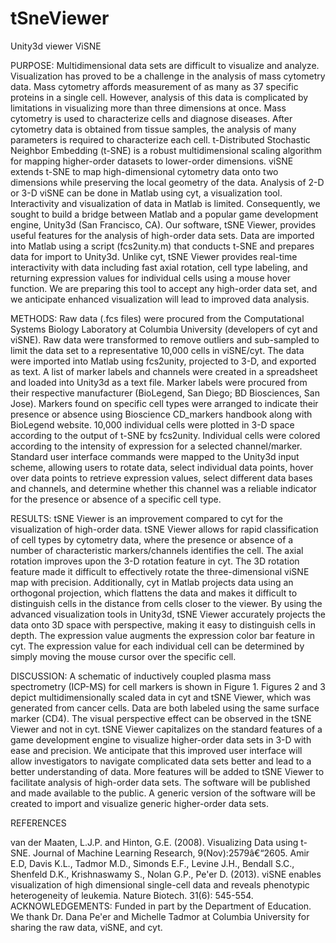 # tSneViewer
Unity3d viewer ViSNE

PURPOSE: Multidimensional data sets are difficult to visualize and analyze. Visualization has proved to be a challenge in the analysis of mass cytometry data. Mass cytometry affords measurement of as many as 37 specific proteins in a single cell. However, analysis of this data is complicated by limitations in visualizing more than three dimensions at once. Mass cytometry is used to characterize cells and diagnose diseases. After cytometry data is obtained from tissue samples, the analysis of many parameters is required to characterize each cell. t-Distributed Stochastic Neighbor Embedding (t-SNE) is a robust multidimensional scaling algorithm for mapping higher-order datasets to lower-order dimensions. viSNE extends t-SNE to map high-dimensional cytometry data onto two dimensions while preserving the local geometry of the data. Analysis of 2-D or 3-D viSNE can be done in Matlab using cyt, a visualization tool. Interactivity and visualization of data in Matlab is limited. Consequently, we sought to build a bridge between Matlab and a popular game development engine, Unity3d (San Francisco, CA). Our software, tSNE Viewer, provides useful features for the analysis of high-order data sets. Data are imported into Matlab using a script (fcs2unity.m) that conducts t-SNE and prepares data for import to Unity3d. Unlike cyt, tSNE Viewer provides real-time interactivity with data including fast axial rotation, cell type labeling, and returning expression values for individual cells using a mouse hover function. We are preparing this tool to accept any high-order data set, and we anticipate enhanced visualization will lead to improved data analysis.

METHODS: Raw data (.fcs files) were procured from the Computational Systems Biology Laboratory at Columbia University (developers of cyt and viSNE). Raw data were transformed to remove outliers and sub-sampled to limit the data set to a representative 10,000 cells in viSNE/cyt. The data were imported into Matlab using fcs2unity, projected to 3-D, and exported as text. A list of marker labels and channels were created in a spreadsheet and loaded into Unity3d as a text file. Marker labels were procured from their respective manufacturer (BioLegend, San Diego; BD Biosciences, San Jose). Markers found on specific cell types were arranged to indicate their presence or absence using Bioscience CD_markers handbook along with BioLegend website. 10,000 individual cells were plotted in 3-D space according to the output of t-SNE by fcs2unity. Individual cells were colored according to the intensity of expression for a selected channel/marker. Standard user interface commands were mapped to the Unity3d input scheme, allowing users to rotate data, select individual data points, hover over data points to retrieve expression values, select different data bases and channels, and determine whether this channel was a reliable indicator for the presence or absence of a specific cell type.

RESULTS: tSNE Viewer is an improvement compared to cyt for the visualization of high-order data. tSNE Viewer allows for rapid classification of cell types by cytometry data, where the presence or absence of a number of characteristic markers/channels identifies the cell. The axial rotation improves upon the 3-D rotation feature in cyt. The 3D rotation feature made it difficult to effectively rotate the three-dimensional viSNE map with precision. Additionally, cyt in Matlab projects data using an orthogonal projection, which flattens the data and makes it difficult to distinguish cells in the distance from cells closer to the viewer. By using the advanced visualization tools in Unity3d, tSNE Viewer accurately projects the data onto 3D space with perspective, making it easy to distinguish cells in depth. The expression value augments the expression color bar feature in cyt. The expression value for each individual cell can be determined by simply moving the mouse cursor over the specific cell.

DISCUSSION: A schematic of inductively coupled plasma mass spectrometry (ICP-MS) for cell markers is shown in Figure 1. Figures 2 and 3 depict multidimensionally scaled data in cyt and tSNE Viewer, which was generated from cancer cells. Data are both labeled using the same surface marker (CD4). The visual perspective effect can be observed in the tSNE Viewer and not in cyt. tSNE Viewer capitalizes on the standard features of a game development engine to visualize higher-order data sets in 3-D with ease and precision. We anticipate that this improved user interface will allow investigators to navigate complicated data sets better and lead to a better understanding of data. More features will be added to tSNE Viewer to facilitate analysis of high-order data sets. The software will be published and made available to the public. A generic version of the software will be created to import and visualize generic higher-order data sets.

REFERENCES

van der Maaten, L.J.P. and Hinton, G.E. (2008). Visualizing Data using t-SNE. Journal of Machine Learning Research, 9(Nov):2579â€“2605.
Amir E.D, Davis K.L., Tadmor M.D., Simonds E.F., Levine J.H., Bendall S.C., Shenfeld D.K., Krishnaswamy S., Nolan G.P., Pe'er D. (2013). viSNE enables visualization of high dimensional single-cell data and reveals phenotypic heterogeneity of leukemia. Nature Biotech. 31(6): 545-554.
ACKNOWLEDGEMENTS: Funded in part by the Department of Education. We thank Dr. Dana Pe'er and Michelle Tadmor at Columbia University for sharing the raw data, viSNE, and cyt.

